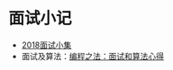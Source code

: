 # 面试小记

- [2018面试小集](https://mp.weixin.qq.com/s/kji13t-th-74KU7iXW7Bww)
- 面试及算法：[编程之法：面试和算法心得](https://wizardforcel.gitbooks.io/the-art-of-programming-by-july/content/)